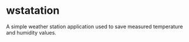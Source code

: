 # wstatation
A simple weather station application used to save measured temperature and humidity values. 
